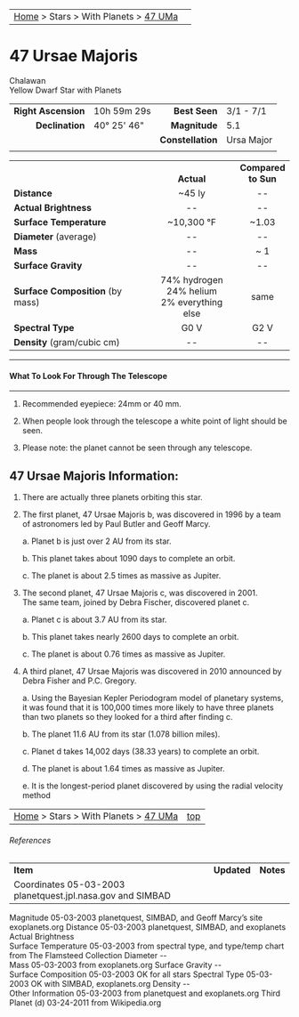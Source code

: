 <script src="/js/whatsup.js"></script>
<script type="text/javascript">
	var objectName ="Chalawan"
	var objectDesc ="47 Ursae Majoris<br/>Yellow Dwarf Star with Planets"
	var objectImage=""
</script>

|    |    |
|:---|---:|
|[Home](/notes/#object-notes) > Stars > With Planets > [47 UMa](#47-ursae-majoris)|  <div id=whatsup></div> |

# 47 Ursae Majoris
Chalawan<br/>
Yellow Dwarf Star with Planets


|   |   |   |   |
|--:|:--|--:|:--|
|**Right Ascension**|10h 59m 29s|**Best Seen**|3/1 - 7/1|
|**Declination**|40&deg; 25' 46"|**Magnitude**|5.1|
|   |   |**Constellation**|Ursa Major|
|   |   |   |   |


|   |   |   |
|---|:---:|:---:|
|   | <br/>**Actual**| **Compared<br/>to Sun** |
|**Distance** | ~45 ly | -- |
|**Actual Brightness**	 | -- | -- |
|**Surface Temperature** | ~10,300 &deg;F | ~1.03 |
|**Diameter** (average)  | -- | -- |
|**Mass**	             | -- | ~ 1 |
|**Surface Gravity**	 | -- | -- |
|**Surface Composition** (by mass) |74% hydrogen<br/>24% helium<br/>2% everything else| same |
|**Spectral Type**       | G0 V | G2 V | 
|**Density** (gram/cubic cm) | -- | -- | 

---
#### What To Look For Through The Telescope
---

1.  Recommended eyepiece: 24mm or 40 mm.

1.  When people look through the telescope a white point of light should be seen.

1.  Please note: the planet cannot be seen through any telescope.

## 47 Ursae Majoris Information:

1.  There are actually three planets orbiting this star.

1.  The first planet, 47 Ursae Majoris b, was discovered in 1996 by a team of astronomers led by Paul Butler and Geoff Marcy.

	a.  Planet b is just over 2 AU from its star.

	b.  This planet takes about 1090 days to complete an orbit.

	c.  The planet is about 2.5 times as massive as Jupiter. 

1.  The second planet, 47 Ursae Majoris c, was discovered in 2001.<br/>The same team, joined by Debra Fischer, discovered planet c.

	a.  Planet c is about 3.7 AU from its star.

	b.  This planet takes nearly 2600 days to complete an orbit.

	c.  The planet is about 0.76 times as massive as Jupiter.

1.  A third planet, 47 Ursae Majoris was discovered in 2010 announced by Debra Fisher and P.C. Gregory.  

	a.  Using the Bayesian Kepler Periodogram model of planetary systems, it was found that it is 100,000 times more likely to have three planets than two planets so they looked for a third after finding c. 

	b.  The planet 11.6 AU from its star (1.078 billion miles).

	c.  Planet d takes 14,002 days (38.33 years) to complete an orbit.

	d.  The planet is about 1.64 times as massive as Jupiter.  

	e.  It is the longest-period planet discovered by using the radial velocity method


|    |    |
|:---|---:|
|[Home](/notes/#object-notes) > Stars > With Planets > [47 UMa](#47-ursae-majoris)| [top](#47-ursae-majoris) |

###### References

|   |   |   |
|---|---|---|
|**Item**|**Updated**|**Notes**| 
|Coordinates	05-03-2003	planetquest.jpl.nasa.gov and SIMBAD
Magnitude	05-03-2003	planetquest, SIMBAD, and Geoff Marcy’s site exoplanets.org
Distance	05-03-2003	planetquest, SIMBAD, and exoplanets
Actual Brightness		
Surface Temperature	05-03-2003	from spectral type, and type/temp chart from The Flamsteed Collection
Diameter	--	
Mass	05-03-2003	from exoplanets.org
Surface Gravity	--	
Surface Composition	05-03-2003	OK for all stars
Spectral Type	05-03-2003	OK with SIMBAD, exoplanets.org
Density	--	
Other Information	05-03-2003	from planetquest and exoplanets.org
Third Planet (d)	03-24-2011	from Wikipedia.org

